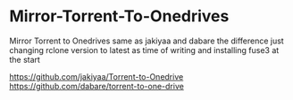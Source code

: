 # Mirror-Torrent-To-Onedrives
Mirror Torrent to Onedrives same as jakiyaa and dabare the difference just changing rclone version to latest as time of writing and installing fuse3 at the start

https://github.com/jakiyaa/Torrent-to-Onedrive
https://github.com/dabare/torrent-to-one-drive
